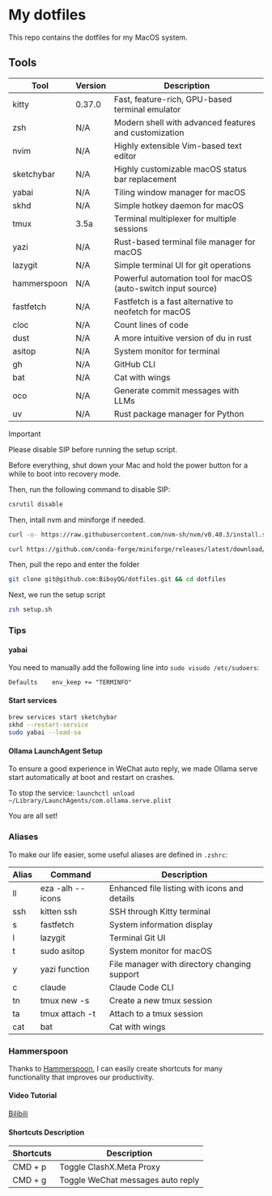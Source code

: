 # My dotfiles

This repo contains the dotfiles for my MacOS system.

## Tools

| Tool        | Version | Description                                                   |
| ----------- | ------- | ------------------------------------------------------------- |
| kitty       | 0.37.0  | Fast, feature-rich, GPU-based terminal emulator               |
| zsh         | N/A     | Modern shell with advanced features and customization         |
| nvim        | N/A     | Highly extensible Vim-based text editor                       |
| sketchybar  | N/A     | Highly customizable macOS status bar replacement              |
| yabai       | N/A     | Tiling window manager for macOS                               |
| skhd        | N/A     | Simple hotkey daemon for macOS                                |
| tmux        | 3.5a    | Terminal multiplexer for multiple sessions                    |
| yazi        | N/A     | Rust-based terminal file manager for macOS                    |
| lazygit     | N/A     | Simple terminal UI for git operations                         |
| hammerspoon | N/A     | Powerful automation tool for macOS (auto-switch input source) |
| fastfetch   | N/A     | Fastfetch is a fast alternative to neofetch for macOS         |
| cloc        | N/A     | Count lines of code                                           |
| dust        | N/A     | A more intuitive version of du in rust                        |
| asitop      | N/A     | System monitor for terminal                                   |
| gh          | N/A     | GitHub CLI                                                    |
| bat         | N/A     | Cat with wings                                                |
| oco         | N/A     | Generate commit messages with LLMs                            |
| uv          | N/A     | Rust package manager for Python                               |

> [!IMPORTANT]
>
> Please disable SIP before running the setup script.

Before everything, shut down your Mac and hold the power button for a while to boot into recovery mode.

Then, run the following command to disable SIP:

```bash
csrutil disable
```

Then, intall nvm and miniforge if needed.

```bash
curl -o- https://raw.githubusercontent.com/nvm-sh/nvm/v0.40.3/install.sh | bash
```

```bash
curl https://github.com/conda-forge/miniforge/releases/latest/download/Miniforge3-MacOSX-arm64.sh | sh
```

Then, pull the repo and enter the folder

```bash
git clone git@github.com:BiboyQG/dotfiles.git && cd dotfiles
```

Next, we run the setup script

```bash
zsh setup.sh
```

### Tips

#### yabai

You need to manually add the following line into `sudo visudo /etc/sudoers`:

```
Defaults	env_keep += "TERMINFO"
```

#### Start services

```bash
brew services start sketchybar
skhd --restart-service
sudo yabai --load-sa
```

#### Ollama LaunchAgent Setup

To ensure a good experience in WeChat auto reply, we made Ollama serve start automatically at boot and restart on crashes.

To stop the service: `launchctl unload ~/Library/LaunchAgents/com.ollama.serve.plist`

You are all set!

### Aliases

To make our life easier, some useful aliases are defined in `.zshrc`:

| Alias | Command          | Description                                  |
| ----- | ---------------- | -------------------------------------------- |
| ll    | eza -alh --icons | Enhanced file listing with icons and details |
| ssh   | kitten ssh       | SSH through Kitty terminal                   |
| s     | fastfetch        | System information display                   |
| l     | lazygit          | Terminal Git UI                              |
| t     | sudo asitop      | System monitor for macOS                     |
| y     | yazi function    | File manager with directory changing support |
| c     | claude           | Claude Code CLI                              |
| tn    | tmux new -s      | Create a new tmux session                    |
| ta    | tmux attach -t   | Attach to a tmux session                     |
| cat   | bat              | Cat with wings                               |

### Hammerspoon

Thanks to [Hammerspoon](https://www.hammerspoon.org/), I can easily create shortcuts for many functionality that improves our productivity.

#### Video Tutorial

[Bilibili](https://www.bilibili.com/video/BV1cHhPzCE11)

#### Shortcuts Description

| Shortcuts | Description                       |
| --------- | --------------------------------- |
| CMD + p   | Toggle ClashX.Meta Proxy          |
| CMD + g   | Toggle WeChat messages auto reply |

